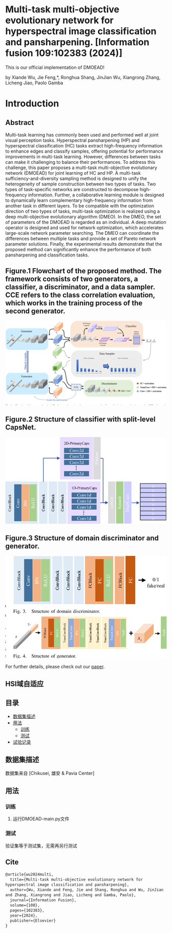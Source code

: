 # Multi-task multi-objective evolutionary network for hyperspectral image classification and pansharpening. [Information fusion 109:102383 (2024)]
This is our official implementation of DMOEAD!

by Xiande Wu, Jie Feng,*, Ronghua Shang, JinJian Wu, Xiangrong Zhang, Licheng Jiao, Paolo Gamba 

# Introduction
## Abstract
Multi-task learning has commonly been used and performed well at joint visual perception tasks. Hyperspectral pansharpening (HP) and hyperspectral classification (HC) tasks extract high-frequency information to enhance edges and classify samples, offering potential for performance improvements in multi-task learning. However, differences between tasks can make it challenging to balance their performances. To address this challenge, this paper proposes a multi-task multi-objective evolutionary network (DMOEAD) for joint learning of HC and HP. A multi-task sufficiency-and-diversity sampling method is designed to unify the heterogeneity of sample construction between two types of tasks. Two types of task-specific networks are constructed to decompose high-frequency information. Further, a collaborative learning module is designed to dynamically learn complementary high-frequency information from another task in different layers. To be compatible with the optimization direction of two types of tasks, multi-task optimization is realized using a deep multi-objective evolutionary algorithm (DMEO). In the DMEO, the set of parameters of the DMOEAD is regarded as an individual. A deep mutation operator is designed and used for network optimization, which accelerates large-scale network parameter searching. The DMEO can coordinate the differences between multiple tasks and provide a set of Pareto network parameter solutions. Finally, the experimental results demonstrate that the proposed method can significantly enhance the performance of both pansharpening and classification tasks.

## Figure.1 Flowchart of the proposed method. The framework consists of two generators, a classifier, a discriminator, and a data sampler. CCE refers to the class correlation evaluation, which works in the training process of the second generator.
![image](https://github.com/jiefeng0109/CCGDA/blob/main/images/0515d5787db2eaf01171199ae5bf3039_3_Figure_1_1150186598.png)
## Figure.2 Structure of classifier with split-level CapsNet.
![image](https://github.com/jiefeng0109/CCGDA/blob/main/images/0515d5787db2eaf01171199ae5bf3039_4_Figure_2_-1187442696.png)
## Figure.3 Structure of domain discriminator and generator.
![image](https://github.com/jiefeng0109/CCGDA/blob/main/images/0515d5787db2eaf01171199ae5bf3039_5_Figure_4_-1764685506.png)

For further details, please check out our [paper](https://ieeexplore.ieee.org/document/10440363).
## HSI域自适应

## 目录

- [数据集描述](#a-namedatasetsa-)
- [用法](#a-nameusagea-)
    - [训练](#a-nameusage-traina-)
    - [测试](#a-nameusage-testa-)
- [试验记录](#a-nameresulta-)


## <a name="datasets"></a> 数据集描述

数据集来自 [Chikusei, 雄安 & Pavia Center]

## <a name="usage"></a> 用法

### <a name="usage-train"></a> 训练

1. 运行DMOEAD-main.py文件

### <a name="usage-test"></a> 测试

验证集等于测试集，无需再另行测试


## Cite
```
@article{wu2024multi,
  title={Multi-task multi-objective evolutionary network for hyperspectral image classification and pansharpening},
  author={Wu, Xiande and Feng, Jie and Shang, Ronghua and Wu, JinJian and Zhang, Xiangrong and Jiao, Licheng and Gamba, Paolo},
  journal={Information Fusion},
  volume={108},
  pages={102383},
  year={2024},
  publisher={Elsevier}
}

```
